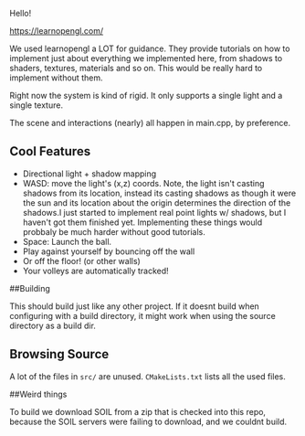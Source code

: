 Hello!

https://learnopengl.com/ 

We used learnopengl a LOT for guidance. They provide tutorials on how to implement just about everything we implemented here, 
from shadows to shaders, textures, materials and so on. This would be really hard to implement without them. 

Right now the system is kind of rigid. It only supports a single light and a single texture.

The scene and interactions (nearly) all happen in main.cpp, by preference.



## Cool Features

* Directional light + shadow mapping
* WASD: move the light's (x,z) coords. Note, the light isn't casting shadows from its location, instead its casting shadows as though it were the sun and its location about the origin determines the direction of the shadows.I just started to implement real point lights w/ shadows, but I haven't got them finished yet. Implementing these things would probbaly be much harder without good tutorials.
* Space: Launch the ball.
* Play against yourself by bouncing off the wall
* Or off the floor! (or other walls)
* Your volleys are automatically tracked!

##Building

This should build just like any other project. If it doesnt build when configuring with a build directory, it might work when using the source directory as a build dir. 

## Browsing Source

A lot of the files in `src/` are unused. `CMakeLists.txt` lists all the used files.

##Weird things

To build we download SOIL from a zip that is checked into this repo, because the SOIL servers were failing to download, and we couldnt build.
